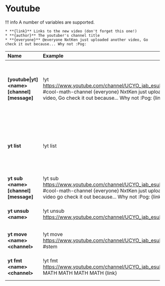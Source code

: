 # Youtube
 
!!! info
    A number of variables are supported. 

    * **{link}** Links to the new video (don't forget this one!)
    * **{author}** The youtuber's channel title
    * **{everyone}** @everyone NxtKen just uploaded another video, Go check it out because... Why not :Pog: 

| Name | Example | Usage |
| :--- | :--- | :--- |
| **[youtube\|yt] &lt;name&gt; [channel] [message]** | !yt https://www.youtube.com/channel/UCYO_jab_esuFRV4b17AJtAw #cool-math-channel {everyone} NxtKen just uploaded another video, Go check it out because... Why not :Pog: {link} | Adds the youtuber. If no channel is specified the channel the command was used in gets used. |
| **yt list** | !yt list | Shows all registered youtube channels and where they announce new streams |
| **yt sub &lt;name&gt; [channel] [message]** | !yt sub https://www.youtube.com/channel/UCYO_jab_esuFRV4b17AJtAw #cool-math-channel {everyone} NxtKen just uploaded another video go check it out because... Why not :Pog: {link}  | Same as !yt |
| **yt unsub &lt;name&gt;** | !yt unsub https://www.youtube.com/channel/UCYO_jab_esuFRV4b17AJtAw | Removes a youtube subscription streamer. |
| **yt move &lt;name&gt; &lt;channel&gt;** | !yt move https://www.youtube.com/channel/UCYO_jab_esuFRV4b17AJtAw #stem | Moves the notification to another channel. |
| **yt fmt &lt;name&gt; &lt;channel&gt;** | !yt fmt https://www.youtube.com/channel/UCYO_jab_esuFRV4b17AJtAw MATH MATH MATH MATH {link} | Changes the notification message. |

